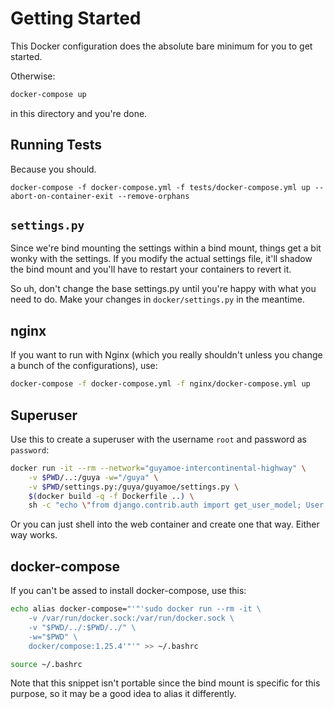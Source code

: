# Getting Started

This Docker configuration does the absolute bare minimum for you to get started. 

Otherwise:
```bash
docker-compose up
``` 
in this directory and you're done. 

## Running Tests

Because you should.

```
docker-compose -f docker-compose.yml -f tests/docker-compose.yml up --abort-on-container-exit --remove-orphans
```

## `settings.py`

Since we're bind mounting the settings within a bind mount, things get a bit wonky with the settings. If you modify the actual settings file, it'll shadow the bind mount and you'll have to restart your containers to revert it.

So uh, don't change the base settings.py until you're happy with what you need to do. Make your changes in `docker/settings.py` in the meantime.


## nginx

If you want to run with Nginx (which you really shouldn't unless you change a bunch of the configurations), use: 
```bash
docker-compose -f docker-compose.yml -f nginx/docker-compose.yml up
```

## Superuser

Use this to create a superuser with the username `root` and password as `password`:
```bash
docker run -it --rm --network="guyamoe-intercontinental-highway" \
    -v $PWD/..:/guya -w="/guya" \
    -v $PWD/settings.py:/guya/guyamoe/settings.py \
    $(docker build -q -f Dockerfile ..) \
    sh -c "echo \"from django.contrib.auth import get_user_model; User = get_user_model(); User.objects.create_superuser('root', 'root@example.com', 'password')\" | python manage.py shell"
```

Or you can just shell into the web container and create one that way. Either way works.

## docker-compose

If you can't be assed to install docker-compose, use this:
```bash
echo alias docker-compose="'"'sudo docker run --rm -it \
    -v /var/run/docker.sock:/var/run/docker.sock \
    -v "$PWD/../:$PWD/../" \
    -w="$PWD" \
    docker/compose:1.25.4'"'" >> ~/.bashrc

source ~/.bashrc
```
Note that this snippet isn't portable since the bind mount is specific for this purpose, so it may be a good idea to alias it differently.